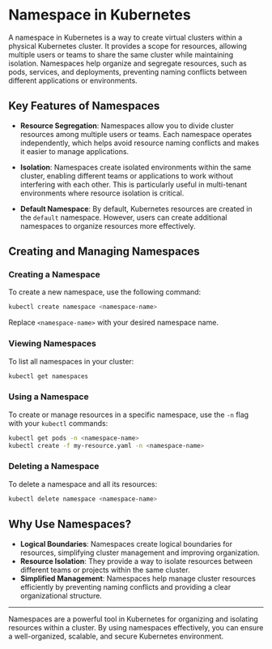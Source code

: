 # Namespace in Kubernetes

A namespace in Kubernetes is a way to create virtual clusters within a physical Kubernetes cluster. It provides a scope for resources, allowing multiple users or teams to share the same cluster while maintaining isolation. Namespaces help organize and segregate resources, such as pods, services, and deployments, preventing naming conflicts between different applications or environments.

## Key Features of Namespaces

- **Resource Segregation**: Namespaces allow you to divide cluster resources among multiple users or teams. Each namespace operates independently, which helps avoid resource naming conflicts and makes it easier to manage applications.

- **Isolation**: Namespaces create isolated environments within the same cluster, enabling different teams or applications to work without interfering with each other. This is particularly useful in multi-tenant environments where resource isolation is critical.

- **Default Namespace**: By default, Kubernetes resources are created in the `default` namespace. However, users can create additional namespaces to organize resources more effectively.

## Creating and Managing Namespaces

### Creating a Namespace
To create a new namespace, use the following command:
```bash
kubectl create namespace <namespace-name>
```
Replace `<namespace-name>` with your desired namespace name.

### Viewing Namespaces
To list all namespaces in your cluster:
```bash
kubectl get namespaces
```

### Using a Namespace
To create or manage resources in a specific namespace, use the `-n` flag with your `kubectl` commands:
```bash
kubectl get pods -n <namespace-name>
kubectl create -f my-resource.yaml -n <namespace-name>
```

### Deleting a Namespace
To delete a namespace and all its resources:
```bash
kubectl delete namespace <namespace-name>
```

## Why Use Namespaces?

- **Logical Boundaries**: Namespaces create logical boundaries for resources, simplifying cluster management and improving organization.
- **Resource Isolation**: They provide a way to isolate resources between different teams or projects within the same cluster.
- **Simplified Management**: Namespaces help manage cluster resources efficiently by preventing naming conflicts and providing a clear organizational structure.

---

Namespaces are a powerful tool in Kubernetes for organizing and isolating resources within a cluster. By using namespaces effectively, you can ensure a well-organized, scalable, and secure Kubernetes environment.
